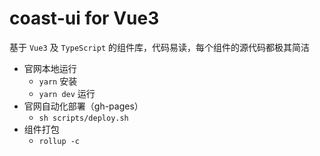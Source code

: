 # coast-ui for Vue3

基于 `Vue3` 及 `TypeScript` 的组件库，代码易读，每个组件的源代码都极其简洁

- 官网本地运行
    - `yarn` 安装
    - `yarn dev` 运行
- 官网自动化部署（gh-pages）
    - `sh scripts/deploy.sh`
- 组件打包
    - `rollup -c`
